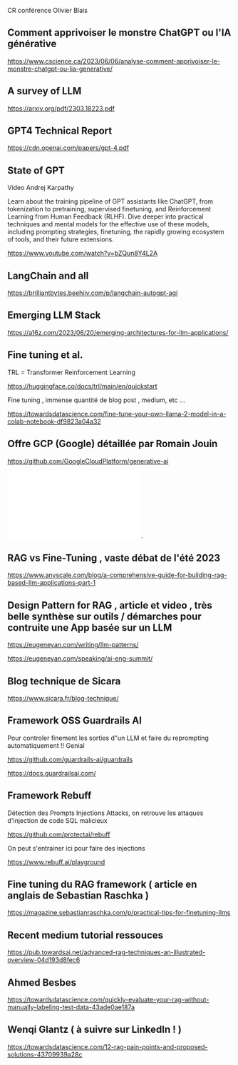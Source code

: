 CR conférence Olivier Blais 
## Comment apprivoiser le monstre ChatGPT ou l'IA générative
https://www.cscience.ca/2023/06/06/analyse-comment-apprivoiser-le-monstre-chatgpt-ou-lia-generative/

## A survey of LLM
https://arxiv.org/pdf/2303.18223.pdf

## GPT4 Technical Report
https://cdn.openai.com/papers/gpt-4.pdf

## State of GPT
Video Andrej Karpathy

Learn about the training pipeline of GPT assistants like ChatGPT, from tokenization to pretraining, supervised finetuning, and Reinforcement Learning from Human Feedback (RLHF). Dive deeper into practical techniques and mental models for the effective use of these models, including prompting strategies, finetuning, the rapidly growing ecosystem of tools, and their future extensions.

https://www.youtube.com/watch?v=bZQun8Y4L2A

## LangChain and all
https://brilliantbytes.beehiiv.com/p/langchain-autogpt-agi

## Emerging LLM Stack
https://a16z.com/2023/06/20/emerging-architectures-for-llm-applications/

## Fine tuning et al.
TRL = Transformer Reinforcement Learning

https://huggingface.co/docs/trl/main/en/quickstart

Fine tuning , immense quantité de blog post , medium, etc ...

https://towardsdatascience.com/fine-tune-your-own-llama-2-model-in-a-colab-notebook-df9823a04a32

## Offre GCP (Google) détaillée par Romain Jouin 

https://github.com/GoogleCloudPlatform/generative-ai

![explications github Google](./doc-RomainJouin.pdf "Explications Github google").

## RAG vs Fine-Tuning , vaste débat de l'été 2023

https://www.anyscale.com/blog/a-comprehensive-guide-for-building-rag-based-llm-applications-part-1

## Design Pattern for RAG , article et video , très belle synthèse sur outils / démarches pour contruite une App basée sur un LLM

https://eugeneyan.com/writing/llm-patterns/

https://eugeneyan.com/speaking/ai-eng-summit/


## Blog technique de Sicara

https://www.sicara.fr/blog-technique/

## Framework OSS Guardrails AI

Pour controler finement les sorties d"un LLM et faire du reprompting automatiquement !! Genial

https://github.com/guardrails-ai/guardrails

https://docs.guardrailsai.com/

## Framework Rebuff 

Détection des Prompts Injections Attacks, on retrouve les attaques d'injection de code SQL malicieux

https://github.com/protectai/rebuff

On peut s'entrainer ici pour faire des injections

https://www.rebuff.ai/playground

## Fine tuning du RAG framework ( article en anglais de Sebastian Raschka )

https://magazine.sebastianraschka.com/p/practical-tips-for-finetuning-llms

## Recent medium tutorial ressouces

https://pub.towardsai.net/advanced-rag-techniques-an-illustrated-overview-04d193d8fec6

## Ahmed Besbes

https://towardsdatascience.com/quickly-evaluate-your-rag-without-manually-labeling-test-data-43ade0ae187a

## Wenqi Glantz ( à suivre sur LinkedIn ! )

https://towardsdatascience.com/12-rag-pain-points-and-proposed-solutions-43709939a28c


